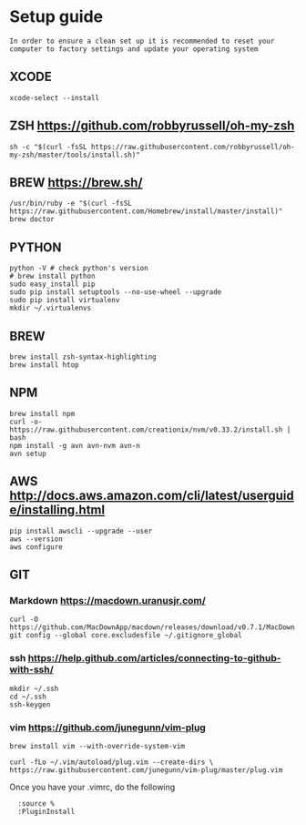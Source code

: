 # Setup guide

```
In order to ensure a clean set up it is recommended to reset your
computer to factory settings and update your operating system
```
 
## XCODE
```
xcode-select --install 
```

## ZSH https://github.com/robbyrussell/oh-my-zsh
```
sh -c "$(curl -fsSL https://raw.githubusercontent.com/robbyrussell/oh-my-zsh/master/tools/install.sh)"
```

## BREW https://brew.sh/
```
/usr/bin/ruby -e "$(curl -fsSL https://raw.githubusercontent.com/Homebrew/install/master/install)"
brew doctor
```

## PYTHON
```
python -V # check python's version
# brew install python
sudo easy_install pip
sudo pip install setuptools --no-use-wheel --upgrade
sudo pip install virtualenv
mkdir ~/.virtualenvs
```

## BREW
```
brew install zsh-syntax-highlighting
brew install htop
```

## NPM
```
brew install npm
curl -o- https://raw.githubusercontent.com/creationix/nvm/v0.33.2/install.sh | bash
npm install -g avn avn-nvm avn-n
avn setup
```

## AWS http://docs.aws.amazon.com/cli/latest/userguide/installing.html
```
pip install awscli --upgrade --user
aws --version
aws configure
```

## GIT
### Markdown https://macdown.uranusjr.com/
```
curl -O https://github.com/MacDownApp/macdown/releases/download/v0.7.1/MacDown.app.zip 
git config --global core.excludesfile ~/.gitignore_global
```

### ssh https://help.github.com/articles/connecting-to-github-with-ssh/
```
mkdir ~/.ssh
cd ~/.ssh
ssh-keygen
```

### vim https://github.com/junegunn/vim-plug
```
brew install vim --with-override-system-vim

curl -fLo ~/.vim/autoload/plug.vim --create-dirs \
https://raw.githubusercontent.com/junegunn/vim-plug/master/plug.vim
```

Once you have your .vimrc, do the following
```
  :source %
  :PluginInstall
```

